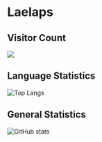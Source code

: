 # Laelaps

## Visitor Count

![](https://visitor-badge.laobi.icu/badge?page_id=lae-laps.lae-laps)

## Language Statistics

![Top Langs](https://github-readme-stats.vercel.app/api/top-langs/?username=lae-laps&theme=tokyonight)

## General Statistics

![GitHub stats](https://github-readme-stats.vercel.app/api?username=lae-laps&show_icons=true&theme=tokyonight)
